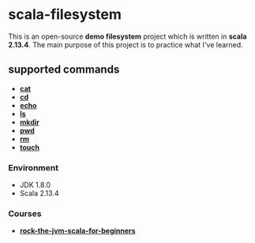 # scala-filesystem

This is an open-source **demo filesystem** project which is written in **scala 2.13.4**. 
The main purpose of this project is to practice what I've learned. 


## supported commands

 - [**cat**][2]
 - [**cd**][3]
 - [**echo**][4]
 - [**ls**][5]
 - [**mkdir**][6]
 - [**pwd**][7]
 - [**rm**][8]
 - [**touch**][9]
 

### Environment
 - JDK 1.8.0
 - Scala 2.13.4



### Courses

 - [**rock-the-jvm-scala-for-beginners**][1]
 

[1]: https://www.udemy.com/course/rock-the-jvm-scala-for-beginners/learn/lecture/7660552#overview
[2]: https://github.com/mohammadmasoumi/scala-filesystem/blob/main/src/com/mohammadmasoumi/scala/commands/Cat.scala
[3]: https://github.com/mohammadmasoumi/scala-filesystem/blob/main/src/com/mohammadmasoumi/scala/commands/Cd.scala
[4]: https://github.com/mohammadmasoumi/scala-filesystem/blob/main/src/com/mohammadmasoumi/scala/commands/Echo.scala
[5]: https://github.com/mohammadmasoumi/scala-filesystem/blob/main/src/com/mohammadmasoumi/scala/commands/Ls.scala
[6]: https://github.com/mohammadmasoumi/scala-filesystem/blob/main/src/com/mohammadmasoumi/scala/commands/Mkdir.scala
[7]: https://github.com/mohammadmasoumi/scala-filesystem/blob/main/src/com/mohammadmasoumi/scala/commands/Pwd.scala
[8]: https://github.com/mohammadmasoumi/scala-filesystem/blob/main/src/com/mohammadmasoumi/scala/commands/Rm.scala
[9]: https://github.com/mohammadmasoumi/scala-filesystem/blob/main/src/com/mohammadmasoumi/scala/commands/Touch.scala



